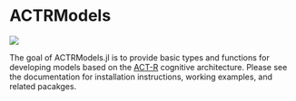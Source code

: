 # ACTRModels

[![](https://img.shields.io/badge/docs-latest-blue.svg)](https://itsdfish.github.io/ACTRModels.jl/dev/)

The goal of ACTRModels.jl is to provide basic types and functions for developing models based on the [ACT-R](https://en.wikipedia.org/wiki/ACT-R) cognitive architecture. Please see the documentation for installation instructions, working examples, and related pacakges.  
